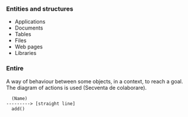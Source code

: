 ### Entities and structures

- Applications
- Documents
- Tables
- Files
- Web pages
- Libraries

### Entire
A way of behaviour between some objects, in a context, to reach a goal. The diagram of actions is used (Secventa de colaborare).

~~~
  (Name)
---------> [straight line]
  add()
~~~
